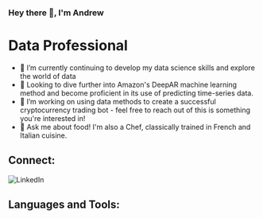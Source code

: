 ### Hey there 👋, I'm Andrew

# Data Professional
- 🌱  I’m currently continuing to develop my data science skills and explore the world of data
- 👀  Looking to dive further into Amazon's DeepAR machine learning method and become proficient in its use of predicting time-series data.
- 👯  I’m working on using data methods to create a successful cryptocurrency trading bot - feel free to reach out of this is something you're interested in!
- 🍳  Ask me about food! I'm also a Chef, classically trained in French and Italian cuisine. 

## Connect:
![LinkedIn](https://img.shields.io/badge/https://www.linkedin.com/in/andrew-memme-050805110/)

## Languages and Tools:



<!--
**a-memme/a-memme** is a ✨ _special_ ✨ repository because its `README.md` (this file) appears on your GitHub profile.

Here are some ideas to get you started:

- 🔭 I’m currently working on ...
- 🌱 I’m currently learning ...
- 👯 I’m looking to collaborate on ...
- 🤔 I’m looking for help with ...
- 💬 Ask me about ...
- 📫 How to reach me: ...
- 😄 Pronouns: ...
- ⚡ Fun fact: ...
-->
